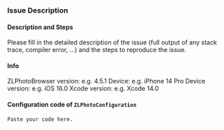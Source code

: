### Issue Description

#### Description and Steps

Please fill in the detailed description of the issue (full output of any stack trace, compiler error, ...) and the steps to reproduce the issue.

#### Info
   ZLPhotoBrowser version:  e.g. 4.5.1
   Device:  e.g. iPhone 14 Pro
   Device version:  e.g. iOS 16.0
   Xcode version:  e.g. Xcode 14.0

#### Configuration code of `ZLPhotoConfiguration`

   ```
   Paste your code here.
   ```
